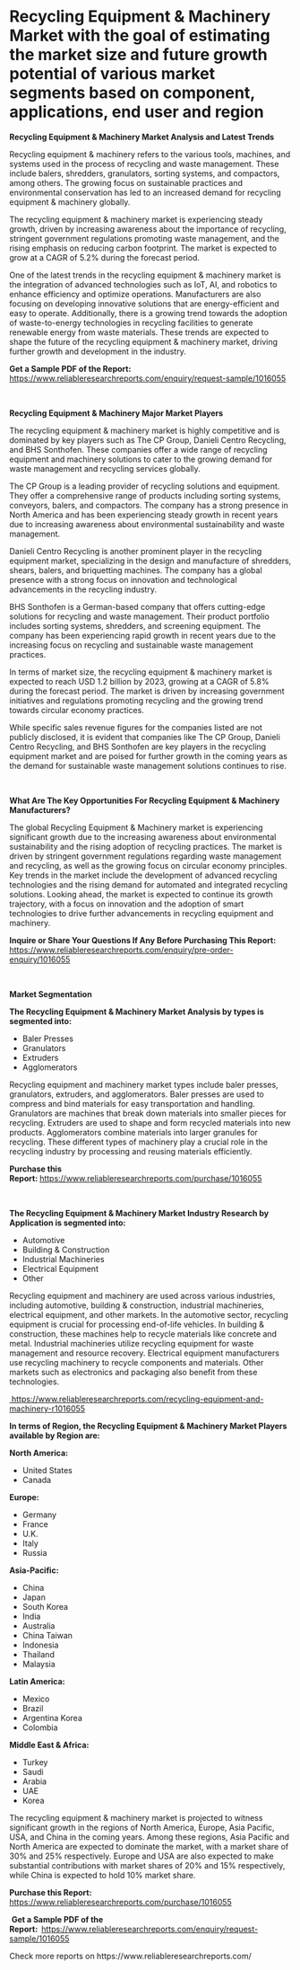 <p><h1>Recycling Equipment & Machinery Market with the goal of estimating the market size and future growth potential of various market segments based on component, applications, end user and region</h1></p><p><strong>Recycling Equipment & Machinery Market Analysis and Latest Trends</strong></p>
<p><p>Recycling equipment & machinery refers to the various tools, machines, and systems used in the process of recycling and waste management. These include balers, shredders, granulators, sorting systems, and compactors, among others. The growing focus on sustainable practices and environmental conservation has led to an increased demand for recycling equipment & machinery globally.</p><p>The recycling equipment & machinery market is experiencing steady growth, driven by increasing awareness about the importance of recycling, stringent government regulations promoting waste management, and the rising emphasis on reducing carbon footprint. The market is expected to grow at a CAGR of 5.2% during the forecast period.</p><p>One of the latest trends in the recycling equipment & machinery market is the integration of advanced technologies such as IoT, AI, and robotics to enhance efficiency and optimize operations. Manufacturers are also focusing on developing innovative solutions that are energy-efficient and easy to operate. Additionally, there is a growing trend towards the adoption of waste-to-energy technologies in recycling facilities to generate renewable energy from waste materials. These trends are expected to shape the future of the recycling equipment & machinery market, driving further growth and development in the industry.</p></p>
<p><strong>Get a Sample PDF of the Report:&nbsp;</strong> <a href="https://www.reliableresearchreports.com/enquiry/request-sample/1016055">https://www.reliableresearchreports.com/enquiry/request-sample/1016055</a></p>
<p>&nbsp;</p>
<p><strong>Recycling Equipment & Machinery Major Market Players</strong></p>
<p><p>The recycling equipment & machinery market is highly competitive and is dominated by key players such as The CP Group, Danieli Centro Recycling, and BHS Sonthofen. These companies offer a wide range of recycling equipment and machinery solutions to cater to the growing demand for waste management and recycling services globally.</p><p>The CP Group is a leading provider of recycling solutions and equipment. They offer a comprehensive range of products including sorting systems, conveyors, balers, and compactors. The company has a strong presence in North America and has been experiencing steady growth in recent years due to increasing awareness about environmental sustainability and waste management.</p><p>Danieli Centro Recycling is another prominent player in the recycling equipment market, specializing in the design and manufacture of shredders, shears, balers, and briquetting machines. The company has a global presence with a strong focus on innovation and technological advancements in the recycling industry.</p><p>BHS Sonthofen is a German-based company that offers cutting-edge solutions for recycling and waste management. Their product portfolio includes sorting systems, shredders, and screening equipment. The company has been experiencing rapid growth in recent years due to the increasing focus on recycling and sustainable waste management practices.</p><p>In terms of market size, the recycling equipment & machinery market is expected to reach USD 1.2 billion by 2023, growing at a CAGR of 5.8% during the forecast period. The market is driven by increasing government initiatives and regulations promoting recycling and the growing trend towards circular economy practices.</p><p>While specific sales revenue figures for the companies listed are not publicly disclosed, it is evident that companies like The CP Group, Danieli Centro Recycling, and BHS Sonthofen are key players in the recycling equipment market and are poised for further growth in the coming years as the demand for sustainable waste management solutions continues to rise.</p></p>
<p>&nbsp;</p>
<p><strong>What Are The Key Opportunities For Recycling Equipment & Machinery Manufacturers?</strong></p>
<p><p>The global Recycling Equipment & Machinery market is experiencing significant growth due to the increasing awareness about environmental sustainability and the rising adoption of recycling practices. The market is driven by stringent government regulations regarding waste management and recycling, as well as the growing focus on circular economy principles. Key trends in the market include the development of advanced recycling technologies and the rising demand for automated and integrated recycling solutions. Looking ahead, the market is expected to continue its growth trajectory, with a focus on innovation and the adoption of smart technologies to drive further advancements in recycling equipment and machinery.</p></p>
<p><strong>Inquire or Share Your Questions If Any Before Purchasing This Report:</strong> <a href="https://www.reliableresearchreports.com/enquiry/pre-order-enquiry/1016055">https://www.reliableresearchreports.com/enquiry/pre-order-enquiry/1016055</a></p>
<p>&nbsp;</p>
<p><strong>Market Segmentation</strong></p>
<p><strong>The Recycling Equipment & Machinery Market Analysis by types is segmented into:</strong></p>
<p><ul><li>Baler Presses</li><li>Granulators</li><li>Extruders</li><li>Agglomerators</li></ul></p>
<p><p>Recycling equipment and machinery market types include baler presses, granulators, extruders, and agglomerators. Baler presses are used to compress and bind materials for easy transportation and handling. Granulators are machines that break down materials into smaller pieces for recycling. Extruders are used to shape and form recycled materials into new products. Agglomerators combine materials into larger granules for recycling. These different types of machinery play a crucial role in the recycling industry by processing and reusing materials efficiently.</p></p>
<p><strong>Purchase this Report:&nbsp;</strong><a href="https://www.reliableresearchreports.com/purchase/1016055">https://www.reliableresearchreports.com/purchase/1016055</a></p>
<p>&nbsp;</p>
<p><strong>The Recycling Equipment & Machinery Market Industry Research by Application is segmented into:</strong></p>
<p><ul><li>Automotive</li><li>Building & Construction</li><li>Industrial Machineries</li><li>Electrical Equipment</li><li>Other</li></ul></p>
<p><p>Recycling equipment and machinery are used across various industries, including automotive, building & construction, industrial machineries, electrical equipment, and other markets. In the automotive sector, recycling equipment is crucial for processing end-of-life vehicles. In building & construction, these machines help to recycle materials like concrete and metal. Industrial machineries utilize recycling equipment for waste management and resource recovery. Electrical equipment manufacturers use recycling machinery to recycle components and materials. Other markets such as electronics and packaging also benefit from these technologies.</p></p>
<p><a href="https://www.reliableresearchreports.com/recycling-equipment-and-machinery-r1016055">&nbsp;https://www.reliableresearchreports.com/recycling-equipment-and-machinery-r1016055</a></p>
<p><strong>In terms of Region, the Recycling Equipment & Machinery Market Players available by Region are:</strong></p>
<p>
    <p> <strong> North America: </strong>
        <ul>
            <li>United States</li>
            <li>Canada</li>
        </ul>
        </p> 
    <p> <strong> Europe: </strong>
        <ul>
            <li>Germany</li>
            <li>France</li>
            <li>U.K.</li>
            <li>Italy</li>
            <li>Russia</li>
        </ul>
        </p> 
    <p> <strong> Asia-Pacific: </strong>
        <ul>
            <li>China</li>
            <li>Japan</li>
            <li>South Korea</li>
            <li>India</li>
            <li>Australia</li>
            <li>China Taiwan</li>
            <li>Indonesia</li>
            <li>Thailand</li>
            <li>Malaysia</li>
        </ul>
        </p> 
    <p> <strong> Latin America: </strong>
        <ul>
            <li>Mexico</li>
            <li>Brazil</li>
            <li>Argentina Korea</li>
            <li>Colombia</li>
        </ul>
        </p> 
    <p> <strong> Middle East & Africa: </strong>
        <ul>
            <li>Turkey</li>
            <li>Saudi</li>
            <li>Arabia</li>
            <li>UAE</li>
            <li>Korea</li>
        </ul>
    </p>
    </p>
<p><p>The recycling equipment & machinery market is projected to witness significant growth in the regions of North America, Europe, Asia Pacific, USA, and China in the coming years. Among these regions, Asia Pacific and North America are expected to dominate the market, with a market share of 30% and 25% respectively. Europe and USA are also expected to make substantial contributions with market shares of 20% and 15% respectively, while China is expected to hold 10% market share.</p></p>
<p><strong>Purchase this Report: </strong><a href="https://www.reliableresearchreports.com/purchase/1016055">https://www.reliableresearchreports.com/purchase/1016055</a></p>
<p>&nbsp;<strong>Get a Sample PDF of the Report:&nbsp;&nbsp;</strong><a href="https://www.reliableresearchreports.com/enquiry/request-sample/1016055">https://www.reliableresearchreports.com/enquiry/request-sample/1016055</a></p>
<p><strong></strong></p>
<p>Check more reports on https://www.reliableresearchreports.com/</p>